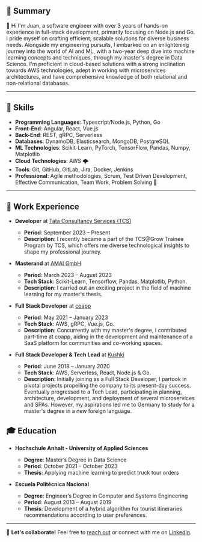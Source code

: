 ## 🌟 Summary

👋 Hi I'm Juan, a software engineer with over 3 years of hands-on experience in full-stack development, primarily focusing on Node.js and Go. I pride myself on crafting efficient, scalable solutions for diverse business needs. Alongside my engineering pursuits, I embarked on an enlightening journey into the world of AI and ML, with a two-year deep dive into machine learning concepts and techniques, through my master's degree in Data Science. I'm proficient in cloud-based solutions with a strong inclination towards AWS technologies, adept in working with microservices architectures, and have comprehensive knowledge of both relational and non-relational databases.

---

## 🔧 Skills
- **Programming Languages**: Typescript/Node.js, Python, Go
- **Front-End**: Angular, React, Vue.js
- **Back-End**: REST, gRPC, Serverless
- **Databases**: DynamoDB, Elasticsearch, MongoDB, PostgreSQL
- **ML Technologies**: Scikit-Learn, PyTorch, TensorFlow, Pandas, Numpy, Matplotlib
- **Cloud Technologies**: AWS 🌩
- **Tools**: Git, GitHub, GitLab, Jira, Docker, Jenkins
- **Professional**: Agile methodologies, Scrum, Test Driven Development, Effective Communication, Team Work, Problem Solving 🤝

---

## 💼 Work Experience

- **Developer** at [Tata Consultancy Services (TCS)](https://www.tcs.com/)
  - **Period**: September 2023 – Present
  - **Description**: I recently became a part of the TCS@Grow Trainee Program by TCS, which offers me diverse technological insights to shape my professional journey.

- **Masterand** at [AMAI GmbH](https://www.am.ai/)
  - **Period**: March 2023 – August 2023
  - **Tech Stack**: Scikit-Learn, Tensorflow, Pandas, Matplotlib, Python.
  - **Description**: I carried out an exciting project in the field of machine learning for my master's thesis.

- **Full Stack Developer** at [coapp](https://coapp.io/)
  - **Period**: May 2021 – January 2023
  - **Tech Stack**: AWS, gRPC, Vue.js, Go.
  - **Description**: Concurrently with my master's degree, I contributed part-time at coapp, aiding in the development and maintenance of a SaaS platform for communities and co-working spaces.  

- **Full Stack Developer & Tech Lead** at [Kushki](https://www.kushkipagos.com/)
  - **Period**: June 2018 – January 2020
  - **Tech Stack**: AWS, Serverless, React, Node.js & Go.
  - **Description**: Initially joining as a Full Stack Developer, I partook in pivotal projects propelling the company to its present-day success. Eventually progressed to a Tech Lead, participating in planning, architecture, development, and deployment of several microservices and SPAs. However, my aspirations led me to Germany to study for a master's degree in a new foreign language.
   
  
## 🎓 Education
- **Hochschule Anhalt - University of Applied Sciences**
   - **Degree**: Master’s Degree in Data Science
   - **Period**: October 2021 – October 2023
   - **Thesis**: Applying machine learning to predict truck tour orders
   
- **Escuela Politécnica Nacional**
   - **Degree**: Engineer’s Degree in Computer and Systems Engineering
   - **Period**: August 2013 – August 2019
   - **Thesis**: Development of a hybrid algorithm for tourist itineraries recommendations according to user preferences.

---

💼 **Let's collaborate!** Feel free to [reach out](mailto:juanque@outlook.com) or connect with me on [LinkedIn](https://www.linkedin.com/in/juan-erazo-973260201/).

